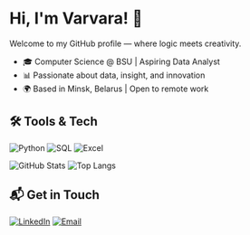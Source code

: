 # Hi, I'm Varvara! 👋
Welcome to my GitHub profile — where logic meets creativity.

- 🎓 Computer Science @ BSU | Aspiring Data Analyst  
- 📊 Passionate about data, insight, and innovation  
- 🌍 Based in Minsk, Belarus | Open to remote work  

## 🛠️ Tools & Tech
![Python](https://img.shields.io/badge/-Python-3776AB?logo=python&logoColor=white&style=flat)
![SQL](https://img.shields.io/badge/-SQL-4479A1?logo=postgresql&logoColor=white&style=flat)
![Excel](https://img.shields.io/badge/-Excel-217346?logo=microsoft-excel&logoColor=white&style=flat)

![GitHub Stats](https://github-readme-stats.vercel.app/api?username=yourusername&show_icons=true&theme=radical)
![Top Langs](https://github-readme-stats.vercel.app/api/top-langs/?username=yourusername&layout=compact)

## 📬 Get in Touch
[![LinkedIn](https://img.shields.io/badge/-LinkedIn-0A66C2?logo=linkedin&logoColor=white)](https://linkedin.com/in/varvarashepko)
[![Email](https://img.shields.io/badge/-Email-D14836?logo=gmail&logoColor=white)](varya.shepko@gmail.com)
